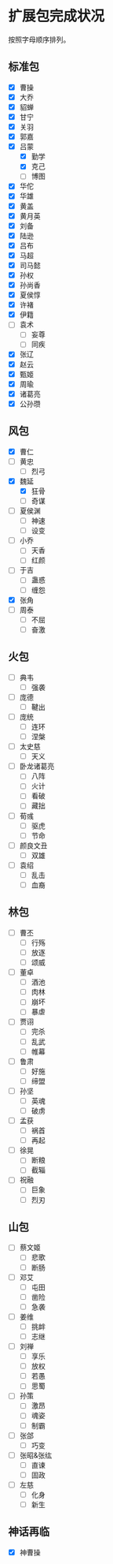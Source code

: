 # 扩展包完成状况

按照字母顺序排列。

## 标准包
- [X] 曹操
- [X] 大乔
- [X] 貂蝉
- [X] 甘宁
- [X] 关羽
- [X] 郭嘉
- [X] 吕蒙
  - [X] 勤学
  - [X] 克己
  - [ ] 博图
- [X] 华佗
- [X] 华雄
- [X] 黄盖
- [X] 黄月英
- [X] 刘备
- [X] 陆逊
- [X] 吕布
- [X] 马超
- [X] 司马懿
- [X] 孙权
- [X] 孙尚香
- [X] 夏侯惇
- [X] 许褚
- [X] 伊籍
- [ ] 袁术
  - [ ] 妄尊
  - [ ] 同疾
- [X] 张辽
- [X] 赵云
- [X] 甄姬
- [X] 周瑜
- [X] 诸葛亮
- [X] 公孙瓒

## 风包
- [X] 曹仁
- [ ] 黄忠
  - [ ] 烈弓
- [X] 魏延
  - [X] 狂骨
  - [ ] 奇谋
- [ ] 夏侯渊
  - [ ] 神速
  - [ ] 设变
- [ ] 小乔
  - [ ] 天香
  - [ ] 红颜
- [ ] 于吉
  - [ ] 蛊惑
  - [ ] 缠怨
- [X] 张角
- [ ] 周泰
  - [ ] 不屈
  - [ ] 奋激
  
## 火包
- [ ] 典韦
  - [ ] 强袭
- [ ] 庞德
  - [ ] 鞬出
- [ ] 庞统
  - [ ] 连环
  - [ ] 涅槃
- [ ] 太史慈
  - [ ] 天义
- [ ] 卧龙诸葛亮
  - [ ] 八阵
  - [ ] 火计
  - [ ] 看破
  - [ ] 藏拙
- [ ] 荀彧
  - [ ] 驱虎
  - [ ] 节命
- [ ] 颜良文丑
  - [ ] 双雄
- [ ] 袁绍
  - [ ] 乱击
  - [ ] 血裔

## 林包
- [ ] 曹丕
  - [ ] 行殇
  - [ ] 放逐
  - [ ] 颂威
- [ ] 董卓
  - [ ] 酒池
  - [ ] 肉林
  - [ ] 崩坏
  - [ ] 暴虐
- [ ] 贾诩
  - [ ] 完杀
  - [ ] 乱武
  - [ ] 帷幕
- [ ] 鲁肃
  - [ ] 好施
  - [ ] 缔盟
- [ ] 孙坚
  - [ ] 英魂
  - [ ] 破虏
- [ ] 孟获
  - [ ] 祸首
  - [ ] 再起
- [ ] 徐晃
  - [ ] 断粮
  - [ ] 截辎
- [ ] 祝融
  - [ ] 巨象
  - [ ] 烈刃
  
## 山包
- [ ] 蔡文姬
  - [ ] 悲歌
  - [ ] 断肠
- [ ] 邓艾
  - [ ] 屯田
  - [ ] 凿险
  - [ ] 急袭
- [ ] 姜维
  - [ ] 挑衅
  - [ ] 志继
- [ ] 刘禅
  - [ ] 享乐
  - [ ] 放权
  - [ ] 若愚
  - [ ] 思蜀
- [ ] 孙策
  - [ ] 激昂
  - [ ] 魂姿
  - [ ] 制霸
- [ ] 张郃
  - [ ] 巧变
- [ ] 张昭&张纮
  - [ ] 直谏
  - [ ] 固政
- [ ] 左慈
  - [ ] 化身
  - [ ] 新生

## 神话再临
 - [X] 神曹操

